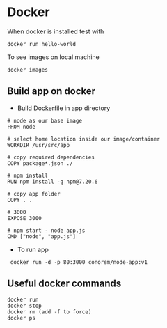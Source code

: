 # Docker
When docker is installed test with 
```
docker run hello-world
```
To see images on local machine
```
docker images
```
## Build app on docker

- Build Dockerfile in app directory
```
# node as our base image
FROM node

# select home location inside our image/container
WORKDIR /usr/src/app

# copy required dependencies
COPY package*.json ./

# npm install
RUN npm install -g npm@7.20.6

# copy app folder
COPY . .

# 3000
EXPOSE 3000

# npm start - node app.js
CMD ["node", "app.js"]
```

- To run app
```
 docker run -d -p 80:3000 conorsm/node-app:v1
```
## Useful docker commands
```
docker run
docker stop
docker rm (add -f to force)
docker ps
```